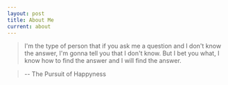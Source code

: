 ```yaml
---
layout: post
title: About Me
current: about
---
```

> I'm the type of person that if you ask me a question and I don't know the answer, I'm gonna tell you that I don't know. But I bet you what, I know how to find the answer and I will find the answer.

> -- The Pursuit of Happyness
